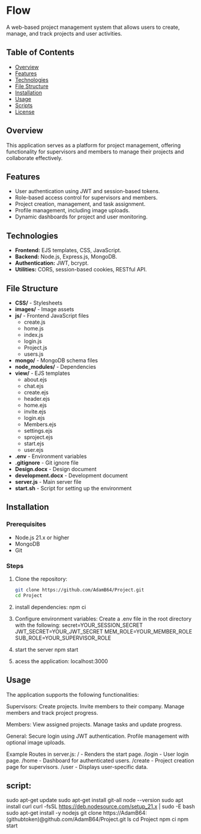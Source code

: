 # Flow

A web-based project management system that allows users to create, manage, and track projects and user activities.

## Table of Contents

- [Overview](#overview)
- [Features](#features)
- [Technologies](#technologies)
- [File Structure](#file-structure)
- [Installation](#installation)
- [Usage](#usage)
- [Scripts](#scripts)
- [License](#license)

## Overview

This application serves as a platform for project management, offering functionality for supervisors and members to manage their projects and collaborate effectively.

## Features

- User authentication using JWT and session-based tokens.
- Role-based access control for supervisors and members.
- Project creation, management, and task assignment.
- Profile management, including image uploads.
- Dynamic dashboards for project and user monitoring.

## Technologies

- **Frontend:** EJS templates, CSS, JavaScript.
- **Backend:** Node.js, Express.js, MongoDB.
- **Authentication:** JWT, bcrypt.
- **Utilities:** CORS, session-based cookies, RESTful API.

## File Structure

- **CSS/** - Stylesheets
- **images/** - Image assets
- **js/** - Frontend JavaScript files
  - create.js
  - home.js
  - index.js
  - login.js
  - Project.js
  - users.js
- **mongo/** - MongoDB schema files
- **node_modules/** - Dependencies
- **view/** - EJS templates
  - about.ejs
  - chat.ejs
  - create.ejs
  - header.ejs
  - home.ejs
  - invite.ejs
  - login.ejs
  - Members.ejs
  - settings.ejs
  - sproject.ejs
  - start.ejs
  - user.ejs
- **.env** - Environment variables
- **.gitignore** - Git ignore file
- **Design.docx** - Design document
- **development.docx** - Development document
- **server.js** - Main server file
- **start.sh** - Script for setting up the environment

## Installation

### Prerequisites

- Node.js 21.x or higher
- MongoDB
- Git

### Steps

1. Clone the repository:
   ```bash
   git clone https://github.com/AdamB64/Project.git
   cd Project

2. install dependencies:
    npm ci

3. Configure environment variables: Create a .env file in the root directory with the following:
    secret=YOUR_SESSION_SECRET
    JWT_SECRET=YOUR_JWT_SECRET
    MEM_ROLE=YOUR_MEMBER_ROLE
    SUB_ROLE=YOUR_SUPERVISOR_ROLE

4. start the server
    npm start

5. acess the application:
    localhost:3000

## Usage

The application supports the following functionalities:

Supervisors:
Create projects.
Invite members to their company.
Manage members and track project progress.

Members:
View assigned projects.
Manage tasks and update progress.

General:
Secure login using JWT authentication.
Profile management with optional image uploads.

Example Routes in server.js:
/ - Renders the start page.
/login - User login page.
/home - Dashboard for authenticated users.
/create - Project creation page for supervisors.
/user - Displays user-specific data.

## script:
sudo apt-get update
sudo apt-get install git-all
node --version
sudo apt install curl
curl -fsSL https://deb.nodesource.com/setup_21.x | sudo -E bash 
sudo apt-get install -y nodejs
git clone https://AdamB64:(githubtoken)@github.com/AdamB64/Project.git
ls
cd Project
npm ci
npm start
